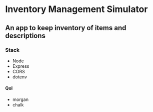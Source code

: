 # Inventory Management Simulator

## An app to keep inventory of items and descriptions

### Stack

- Node
- Express
- CORS
- dotenv

#### Qol

- morgan
- chalk
